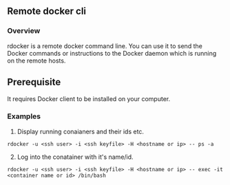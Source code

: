 ## Remote docker cli 

### Overview
rdocker is a remote docker command line. You can use it to send the Docker commands or instructions to the Docker daemon which is running on the remote hosts.

## Prerequisite
It requires Docker client to be installed on your computer.

### Examples
1. Display running conaianers and their ids etc. 
 ```  
rdocker -u <ssh user> -i <ssh keyfile> -H <hostname or ip> -- ps -a
```

2. Log into the conatainer with it's name/id.
```
rdocker -u <ssh user> -i <ssh keyfile> -H <hostname or ip> -- exec -it <container name or id> /bin/bash